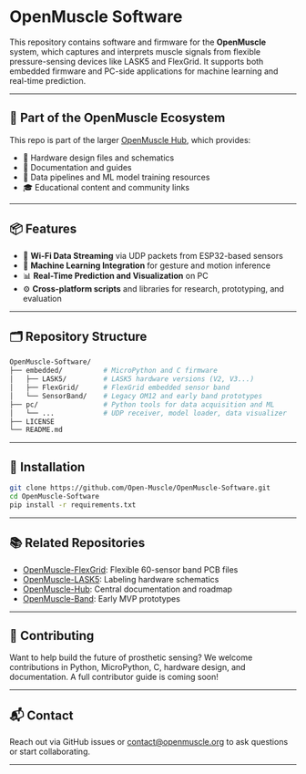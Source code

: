 # OpenMuscle Software

This repository contains software and firmware for the **OpenMuscle** system, which captures and interprets muscle signals from flexible pressure-sensing devices like LASK5 and FlexGrid. It supports both embedded firmware and PC-side applications for machine learning and real-time prediction.

---

## 🔗 Part of the OpenMuscle Ecosystem

This repo is part of the larger [OpenMuscle Hub](https://github.com/Open-Muscle/OpenMuscle-Hub), which provides:

- 🔧 Hardware design files and schematics  
- 📜 Documentation and guides  
- 🧪 Data pipelines and ML model training resources  
- 🎓 Educational content and community links

---

## 📦 Features

- 📡 **Wi-Fi Data Streaming** via UDP packets from ESP32-based sensors  
- 🧠 **Machine Learning Integration** for gesture and motion inference  
- 📊 **Real-Time Prediction and Visualization** on PC  
- ⚙️ **Cross-platform scripts** and libraries for research, prototyping, and evaluation

---

## 🗂 Repository Structure

```bash
OpenMuscle-Software/
├── embedded/          # MicroPython and C firmware
│   ├── LASK5/         # LASK5 hardware versions (V2, V3...)
│   ├── FlexGrid/      # FlexGrid embedded sensor band
│   └── SensorBand/    # Legacy OM12 and early band prototypes
├── pc/                # Python tools for data acquisition and ML
│   └── ...            # UDP receiver, model loader, data visualizer
├── LICENSE
└── README.md
```

---

## 🧰 Installation

```bash
git clone https://github.com/Open-Muscle/OpenMuscle-Software.git
cd OpenMuscle-Software
pip install -r requirements.txt
```

---

## 📚 Related Repositories

- [OpenMuscle-FlexGrid](https://github.com/Open-Muscle/OpenMuscle-FlexGrid): Flexible 60-sensor band PCB files
- [OpenMuscle-LASK5](https://github.com/Open-Muscle/OpenMuscle-LASK5): Labeling hardware schematics
- [OpenMuscle-Hub](https://github.com/Open-Muscle/OpenMuscle-Hub): Central documentation and roadmap
- [OpenMuscle-Band](https://github.com/Open-Muscle/OpenMuscle-Band): Early MVP prototypes

---

## 🤝 Contributing

Want to help build the future of prosthetic sensing? We welcome contributions in Python, MicroPython, C, hardware design, and documentation. A full contributor guide is coming soon!

---

## 📬 Contact

Reach out via GitHub issues or [contact@openmuscle.org](mailto:contact@openmuscle.org) to ask questions or start collaborating.

---
